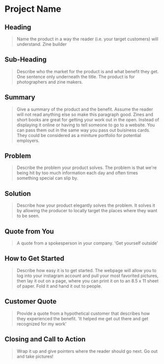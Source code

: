 # Project Name #

<!--
> This material was originally posted [here](http://www.quora.com/What-is-Amazons-approach-to-product-development-and-product-management). It is reproduced here for posterities sake.

There is an approach called "working backwards" that is widely used at Amazon. They work backwards from the customer, rather than starting with an idea for a product and trying to bolt customers onto it. While working backwards can be applied to any specific product decision, using this approach is especially important when developing new products or features.

For new initiatives a product manager typically starts by writing an internal press release announcing the finished product. The target audience for the press release is the new/updated product's customers, which can be retail customers or internal users of a tool or technology. Internal press releases are centered around the customer problem, how current solutions (internal or external) fail, and how the new product will blow away existing solutions.

If the benefits listed don't sound very interesting or exciting to customers, then perhaps they're not (and shouldn't be built). Instead, the product manager should keep iterating on the press release until they've come up with benefits that actually sound like benefits. Iterating on a press release is a lot less expensive than iterating on the product itself (and quicker!).

If the press release is more than a page and a half, it is probably too long. Keep it simple. 3-4 sentences for most paragraphs. Cut out the fat. Don't make it into a spec. You can accompany the press release with a FAQ that answers all of the other business or execution questions so the press release can stay focused on what the customer gets. My rule of thumb is that if the press release is hard to write, then the product is probably going to suck. Keep working at it until the outline for each paragraph flows.

Oh, and I also like to write press-releases in what I call "Oprah-speak" for mainstream consumer products. Imagine you're sitting on Oprah's couch and have just explained the product to her, and then you listen as she explains it to her audience. That's "Oprah-speak", not "Geek-speak".

Once the project moves into development, the press release can be used as a touchstone; a guiding light. The product team can ask themselves, "Are we building what is in the press release?" If they find they're spending time building things that aren't in the press release (overbuilding), they need to ask themselves why. This keeps product development focused on achieving the customer benefits and not building extraneous stuff that takes longer to build, takes resources to maintain, and doesn't provide real customer benefit (at least not enough to warrant inclusion in the press release).
 -->

## Heading ##
  > Name the product in a way the reader (i.e. your target customers) will understand.
    Zine builder

## Sub-Heading ##
  > Describe who the market for the product is and what benefit they get. One sentence only underneath the title.
    The product is for photographers and zine makers.

## Summary ##
  > Give a summary of the product and the benefit. Assume the reader will not read anything else so make this paragraph good.
    Zines and short books are great for getting your work out in the open. Instead of displaying it online or having to tell someone to go to a website. You can pass them out in the same way you pass out buisiness cards. They could be considered as a miniture portfolio for potential employers.

## Problem ##
  > Describe the problem your product solves.
    The problem is that we're being hit by too much information each day and often times something special can slip by.

## Solution ##
  > Describe how your product elegantly solves the problem.
    It solves it by allowing the producer to locally target the places where they want to be seen.

## Quote from You ##
  > A quote from a spokesperson in your company.
    'Get yourself outside'

## How to Get Started ##
  > Describe how easy it is to get started.
    The webpage will allow you to log into your instagram account and pull your most favorited pictures, then lay it out on a page, where you can print it on to an 8.5 x 11 sheet of paper. Fold it and hand it out to people.

## Customer Quote ##
  > Provide a quote from a hypothetical customer that describes how they experienced the benefit.
    'It helped me get out there and get recognized for my work'

## Closing and Call to Action ##
  > Wrap it up and give pointers where the reader should go next.
    Go out and take pictures!